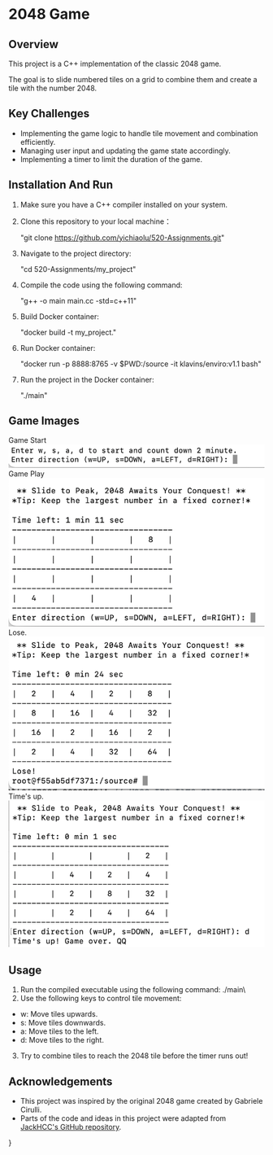 # 2048 Game

## Overview
This project is a C++ implementation of the classic 2048 game. 

The goal is to slide numbered tiles on a grid to combine them and create a tile with the number 2048.


## Key Challenges
- Implementing the game logic to handle tile movement and combination efficiently.
- Managing user input and updating the game state accordingly.
- Implementing a timer to limit the duration of the game.

## Installation And Run
1. Make sure you have a C++ compiler installed on your system.
2. Clone this repository to your local machine：
    
    "git clone https://github.com/yichiaolu/520-Assignments.git"
3. Navigate to the project directory:
   
    "cd 520-Assignments/my_project"
4. Compile the code using the following command: 

    "g++ -o main main.cc -std=c++11"
5. Build Docker container:

    "docker build -t my_project."
6. Run Docker container:

    "docker run -p 8888:8765 -v $PWD:/source -it klavins/enviro:v1.1 bash"
7. Run the project in the Docker container:

    "./main"

## Game Images

Game Start
![Times Up](https://github.com/yichiaolu/520-Assignments/raw/main/my_project/start.png)
Game Play
![Times Up](https://github.com/yichiaolu/520-Assignments/raw/main/my_project/running.png)
Lose.
![Times Up](https://github.com/yichiaolu/520-Assignments/raw/main/my_project/lose.png)
Time's up.
![Times Up](https://github.com/yichiaolu/520-Assignments/raw/main/my_project/times.up.png)


## Usage
1. Run the compiled executable using the following command:
./main\
2. Use the following keys to control tile movement:
- w: Move tiles upwards.
- s: Move tiles downwards.
- a: Move tiles to the left.
- d: Move tiles to the right.
3. Try to combine tiles to reach the 2048 tile before the timer runs out!

## Acknowledgements
- This project was inspired by the original 2048 game created by Gabriele Cirulli.
- Parts of the code and ideas in this project were adapted from [JackHCC's GitHub repository](https://github.com/JackHCC).


}
